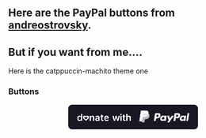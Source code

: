 ## Here are the PayPal buttons from [andreostrovsky](https://github.com/andreostrovsky/donate-with-paypal/tree/master).

## But if you want from me....
Here is the catppuccin-machito theme one

### Buttons

<p align="center">
  <img src="https://github.com/TakiShiwa/donate-with-upi/blob/main/PayPal/blue%20copy-machito-01.svg" height="50" alt="Donate with UPI" />
</p>
